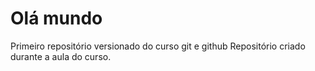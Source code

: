 # Olá mundo
 Primeiro repositório versionado do curso git e github
Repositório criado durante a aula do curso.